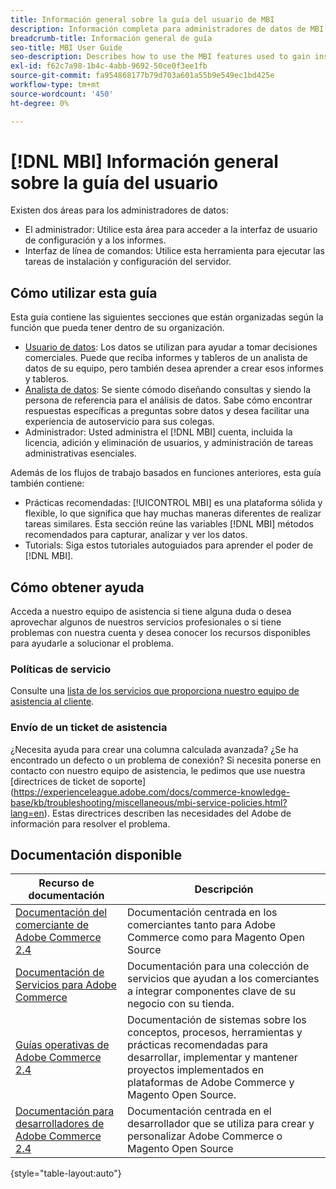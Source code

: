 ```yaml
---
title: Información general sobre la guía del usuario de MBI
description: Información completa para administradores de datos de MBI.
breadcrumb-title: Información general de guía
seo-title: MBI User Guide
seo-description: Describes how to use the MBI features used to gain insights from Adobe Commerce or Magento Open Source data.
exl-id: f62c7a98-1b4c-4abb-9692-50ce0f3ee1fb
source-git-commit: fa954868177b79d703a601a55b9e549ec1bd425e
workflow-type: tm+mt
source-wordcount: '450'
ht-degree: 0%

---
```


# [!DNL MBI] Información general sobre la guía del usuario

Existen dos áreas para los administradores de datos:

- El administrador: Utilice esta área para acceder a la interfaz de usuario de configuración y a los informes.
- Interfaz de línea de comandos: Utilice esta herramienta para ejecutar las tareas de instalación y configuración del servidor.

## Cómo utilizar esta guía

Esta guía contiene las siguientes secciones que están organizadas según la función que pueda tener dentro de su organización.

- [Usuario de datos](data-user.md): Los datos se utilizan para ayudar a tomar decisiones comerciales. Puede que reciba informes y tableros de un analista de datos de su equipo, pero también desea aprender a crear esos informes y tableros.
- [Analista de datos](data-analyst.md): Se siente cómodo diseñando consultas y siendo la persona de referencia para el análisis de datos. Sabe cómo encontrar respuestas específicas a preguntas sobre datos y desea facilitar una experiencia de autoservicio para sus colegas.
- Administrador: Usted administra el [!DNL MBI] cuenta, incluida la licencia, adición y eliminación de usuarios, y administración de tareas administrativas esenciales.

Además de los flujos de trabajo basados en funciones anteriores, esta guía también contiene:

- Prácticas recomendadas: [!UICONTROL MBI] es una plataforma sólida y flexible, lo que significa que hay muchas maneras diferentes de realizar tareas similares. Esta sección reúne las variables [!DNL MBI] métodos recomendados para capturar, analizar y ver los datos.
- Tutorials: Siga estos tutoriales autoguiados para aprender el poder de [!DNL MBI].

## Cómo obtener ayuda

Acceda a nuestro equipo de asistencia si tiene alguna duda o desea aprovechar algunos de nuestros servicios profesionales o si tiene problemas con nuestra cuenta y desea conocer los recursos disponibles para ayudarle a solucionar el problema.

### Políticas de servicio

Consulte una [lista de los servicios que proporciona nuestro equipo de asistencia al cliente](https://experienceleague.adobe.com/docs/commerce-knowledge-base/kb/troubleshooting/miscellaneous/mbi-service-policies.html?lang=en).

### Envío de un ticket de asistencia

¿Necesita ayuda para crear una columna calculada avanzada? ¿Se ha encontrado un defecto o un problema de conexión? Si necesita ponerse en contacto con nuestro equipo de asistencia, le pedimos que use nuestra [directrices de ticket de soporte] (https://experienceleague.adobe.com/docs/commerce-knowledge-base/kb/troubleshooting/miscellaneous/mbi-service-policies.html?lang=en). Estas directrices describen las necesidades del Adobe de información para resolver el problema.

## Documentación disponible

| Recurso de documentación | Descripción |
|----------------------- | ----------- |
| [Documentación del comerciante de Adobe Commerce 2.4](https://experienceleague.adobe.com/docs/commerce-admin/user-guides/home.html) | Documentación centrada en los comerciantes tanto para Adobe Commerce como para Magento Open Source |
| [Documentación de Servicios para Adobe Commerce](https://experienceleague.adobe.com/docs/commerce-merchant-services/user-guides/home.html) | Documentación para una colección de servicios que ayudan a los comerciantes a integrar componentes clave de su negocio con su tienda. |
| [Guías operativas de Adobe Commerce 2.4](https://experienceleague.adobe.com/docs/commerce-operations/operational-guides/home.html) | Documentación de sistemas sobre los conceptos, procesos, herramientas y prácticas recomendadas para desarrollar, implementar y mantener proyectos implementados en plataformas de Adobe Commerce y Magento Open Source. |
| [Documentación para desarrolladores de Adobe Commerce 2.4](https://developer.adobe.com/commerce/) | Documentación centrada en el desarrollador que se utiliza para crear y personalizar Adobe Commerce o Magento Open Source |

{style=&quot;table-layout:auto&quot;}
